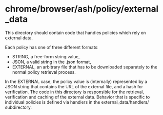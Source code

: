 chrome/browser/ash/policy/external_data
============================================

This directory should contain code that handles policies which rely on external
data.

Each policy has one of three different formats:
* STRING, a free-form string value,
* JSON, a valid string in the .json format,
* EXTERNAL, an arbitrary file that has to be downloaded separately to the
normal policy retrieval process.

In the EXTERNAL case, the policy value is (internally) represented by a JSON
string that contains the URL of the external file, and a hash for verification.
The code in this directory is responsible for the retrieval, verification
and caching of the external data. Behavior that is specific to individual
policies is defined via handlers in the external_data/handlers/ subdirectory.
